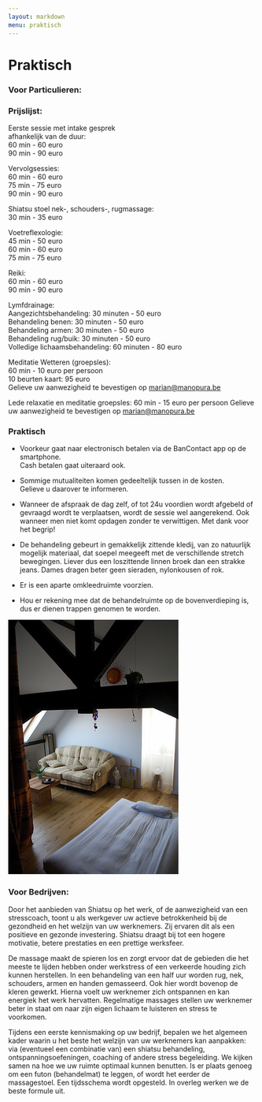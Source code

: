 ```yaml
---
layout: markdown
menu: praktisch
---
```

# Praktisch

### Voor Particulieren:
### Prijslijst:
 
Eerste sessie met intake gesprek    
afhankelijk van de duur:   
60 min - 60 euro   
90 min - 90 euro

Vervolgsessies:   
60 min - 60 euro  
75 min - 75 euro   
90 min - 90 euro 

Shiatsu stoel nek-, schouders-, rugmassage:   
30 min - 35 euro

Voetreflexologie:   
45 min - 50 euro  
60 min - 60 euro  
75 min - 75 euro

Reiki:   
60 min - 60 euro  
90 min - 90 euro

Lymfdrainage:   
Aangezichtsbehandeling: 30 minuten - 50 euro   
Behandeling benen: 30 minuten - 50 euro   
Behandeling armen: 30 minuten - 50 euro   
Behandeling rug/buik: 30 minuten - 50 euro   
Volledige lichaamsbehandeling: 60 minuten - 80 euro

Meditatie Wetteren (groepsles):   
60 min - 10 euro per persoon  
10 beurten kaart: 95 euro  
Gelieve uw aanwezigheid te bevestigen op marian@manopura.be 

Lede relaxatie en meditatie groepsles:
60 min - 15 euro per persoon
Gelieve uw aanwezigheid te bevestigen op marian@manopura.be

### Praktisch  


+ Voorkeur gaat naar electronisch betalen via de BanContact app op de smartphone.  
Cash betalen gaat uiteraard ook.

+ Sommige mutualiteiten komen gedeeltelijk tussen in de kosten.   
Gelieve u daarover te informeren.

+ Wanneer de afspraak de dag zelf, of tot 24u voordien wordt afgebeld of gevraagd wordt te verplaatsen, wordt de sessie wel aangerekend. Ook wanneer men niet komt opdagen zonder te verwittigen. Met dank voor het begrip!


+ De behandeling gebeurt in gemakkelijk zittende kledij, van zo natuurlijk mogelijk materiaal, dat soepel meegeeft met de verschillende stretch bewegingen. Liever dus een loszittende linnen broek dan een strakke jeans. Dames dragen beter geen sieraden, nylonkousen of rok.

+ Er is een aparte omkleedruimte voorzien.

+ Hou er rekening mee dat de behandelruimte op de bovenverdieping is, dus er dienen trappen genomen te worden.

![ontvangruimte](images/ontvangruimte.jpg)

### Voor Bedrijven:
 
Door het aanbieden van Shiatsu op het werk, of de aanwezigheid van een stresscoach, toont u als werkgever uw actieve betrokkenheid bij de gezondheid en het welzijn van uw werknemers. Zij ervaren dit als een positieve en gezonde investering. Shiatsu draagt bij tot een hogere motivatie, betere prestaties en een prettige werksfeer.
 
De massage maakt de spieren los en zorgt ervoor dat de gebieden die het meeste te lijden hebben onder werkstress of een verkeerde houding zich kunnen herstellen. In een behandeling van een half uur worden rug, nek, schouders, armen en handen gemasseerd. Ook hier wordt bovenop de kleren gewerkt.
Hierna voelt uw werknemer zich ontspannen en kan energiek het werk hervatten. Regelmatige massages stellen uw werknemer beter in staat om naar zijn eigen lichaam te luisteren en stress te voorkomen.
 
Tijdens een eerste kennismaking op uw bedrijf, bepalen we het algemeen kader waarin u het beste het welzijn van uw werknemers kan aanpakken: via (eventueel een combinatie van) een shiatsu behandeling, ontspanningsoefeningen, coaching of andere stress begeleiding. We kijken samen na hoe we uw ruimte optimaal kunnen benutten. Is er plaats genoeg om een futon (behandelmat) te leggen, of wordt het eerder de massagestoel. Een tijdsschema wordt opgesteld. In overleg werken we de beste formule uit.
